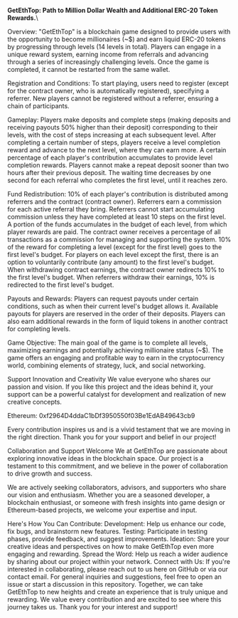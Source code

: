 **GetEthTop: Path to Million Dollar Wealth and Additional ERC-20 Token Rewards.**\

Overview:
"GetEthTop" is a blockchain game designed to provide users with the opportunity to become millionaires (~$) and earn liquid ERC-20 tokens by progressing through levels (14 levels in total). Players can engage in a unique reward system, earning income from referrals and advancing through a series of increasingly challenging levels. Once the game is completed, it cannot be restarted from the same wallet.

Registration and Conditions:
To start playing, users need to register (except for the contract owner, who is automatically registered), specifying a referrer.
New players cannot be registered without a referrer, ensuring a chain of participants.

Gameplay:
Players make deposits and complete steps (making deposits and receiving payouts 50% higher than their deposit) corresponding to their levels, with the cost of steps increasing at each subsequent level.
After completing a certain number of steps, players receive a level completion reward and advance to the next level, where they can earn more.
A certain percentage of each player's contribution accumulates to provide level completion rewards.
Players cannot make a repeat deposit sooner than two hours after their previous deposit.
The waiting time decreases by one second for each referral who completes the first level, until it reaches zero.

Fund Redistribution:
10% of each player's contribution is distributed among referrers and the contract (contract owner).
Referrers earn a commission for each active referral they bring.
Referrers cannot start accumulating commission unless they have completed at least 10 steps on the first level.
A portion of the funds accumulates in the budget of each level, from which player rewards are paid.
The contract owner receives a percentage of all transactions as a commission for managing and supporting the system.
10% of the reward for completing a level (except for the first level) goes to the first level's budget.
For players on each level except the first, there is an option to voluntarily contribute (any amount) to the first level's budget.
When withdrawing contract earnings, the contract owner redirects 10% to the first level's budget.
When referrers withdraw their earnings, 10% is redirected to the first level's budget.

Payouts and Rewards:
Players can request payouts under certain conditions, such as when their current level's budget allows it. Available payouts for players are reserved in the order of their deposits.
Players can also earn additional rewards in the form of liquid tokens in another contract for completing levels.

Game Objective:
The main goal of the game is to complete all levels, maximizing earnings and potentially achieving millionaire status (~$).
The game offers an engaging and profitable way to earn in the cryptocurrency world, combining elements of strategy, luck, and social networking.

Support Innovation and Creativity
We value everyone who shares our passion and vision. If you like this project and the ideas behind it, your support can be a powerful catalyst for development and realization of new creative concepts.

Ethereum:   0xf2964D4ddaC1bDf3950550f03Be1EdAB49643cb9

Every contribution inspires us and is a vivid testament that we are moving in the right direction. Thank you for your support and belief in our project!

Collaboration and Support Welcome
We at GetEthTop are passionate about exploring innovative ideas in the blockchain space. Our project is a testament to this commitment, and we believe in the power of collaboration to drive growth and success.

We are actively seeking collaborators, advisors, and supporters who share our vision and enthusiasm. Whether you are a seasoned developer, a blockchain enthusiast, or someone with fresh insights into game design or Ethereum-based projects, we welcome your expertise and input.

Here's How You Can Contribute:
Development: Help us enhance our code, fix bugs, and brainstorm new features.
Testing: Participate in testing phases, provide feedback, and suggest improvements.
Ideation: Share your creative ideas and perspectives on how to make GetEthTop even more engaging and rewarding.
Spread the Word: Help us reach a wider audience by sharing about our project within your network.
Connect with Us:
If you're interested in collaborating, please reach out to us here on GitHub or via our contact email.
For general inquiries and suggestions, feel free to open an issue or start a discussion in this repository.
Together, we can take GetEthTop to new heights and create an experience that is truly unique and rewarding. We value every contribution and are excited to see where this journey takes us. Thank you for your interest and support!
